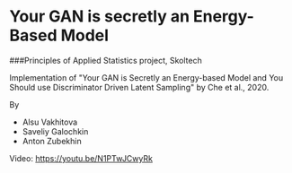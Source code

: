 # Your GAN is secretly an Energy-Based Model
###Principles of Applied Statistics project, Skoltech

Implementation of "Your GAN is Secretly an Energy-based Model and You Should use Discriminator Driven Latent Sampling" by Che et al., 2020.

By
- Alsu Vakhitova
- Saveliy Galochkin
- Anton Zubekhin

Video: https://youtu.be/N1PTwJCwyRk
